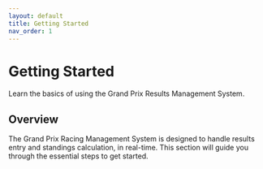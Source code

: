 ```yaml
---
layout: default
title: Getting Started
nav_order: 1
---
```


# Getting Started

Learn the basics of using the Grand Prix Results Management System.

## Overview

The Grand Prix Racing Management System is designed to handle results entry and standings calculation, in real-time. This section will guide you through the essential steps to get started.